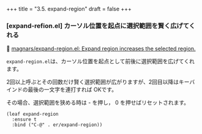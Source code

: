 +++
title = "3.5. expand-region"
draft = false
+++
### [expand-refion.el] カーソル位置を起点に選択範囲を賢く広げてくれる
🔗 [magnars/expand-region.el: Expand region increases the selected region.](https://github.com/magnars/expand-region.el)

`expand-region.el`は、カーソル位置を起点として前後に選択範囲を広げてくれます。

2回以上呼ぶとその回数だけ賢く選択範囲が広がりますが、2回目以降はキーバインドの最後の一文字を連打すれば OKです。

その場合、選択範囲を狭める時は - を押し， 0 を押せばリセットされます。

```elisp
(leaf expand-region
  :ensure t
  :bind ("C-@" . er/expand-region))
```
